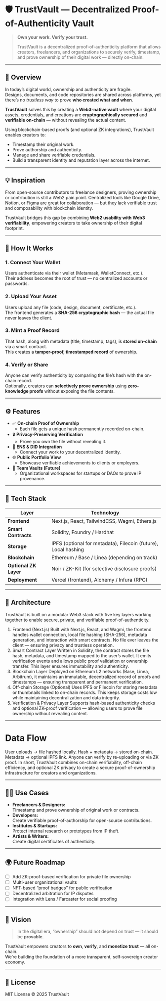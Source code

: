 # 🛡️ TrustVault — Decentralized Proof-of-Authenticity Vault

> **Own your work. Verify your trust.**
>
> TrustVault is a decentralized proof-of-authenticity platform that allows creators, freelancers, and organizations to securely verify, timestamp, and prove ownership of their digital work — directly on-chain.

---

## 🚀 Overview

In today’s digital world, ownership and authenticity are fragile.  
Designs, documents, and code repositories are shared across platforms, yet there’s no *trustless way* to prove **who created what and when**.  

**TrustVault** solves this by creating a **Web3-native vault** where your digital assets, credentials, and creations are **cryptographically secured** and **verifiable on-chain** — without revealing the actual content.

Using blockchain-based proofs (and optional ZK integrations), TrustVault enables creators to:
- Timestamp their original work.
- Prove authorship and authenticity.
- Manage and share verifiable credentials.
- Build a transparent identity and reputation layer across the internet.

---

## 💡 Inspiration

From open-source contributors to freelance designers, proving ownership or contribution is still a Web2 pain point. Centralized tools like Google Drive, Notion, or Figma are great for collaboration — but they lack verifiable trust and composability with blockchain identity.

TrustVault bridges this gap by combining **Web2 usability with Web3 verifiability**, empowering creators to take ownership of their digital footprint.

---

## 🧠 How It Works

### 1. **Connect Your Wallet**
Users authenticate via their wallet (Metamask, WalletConnect, etc.).  
Their address becomes the root of trust — no centralized accounts or passwords.

### 2. **Upload Your Asset**
Users upload any file (code, design, document, certificate, etc.).  
The frontend generates a **SHA-256 cryptographic hash** — the actual file never leaves the client.

### 3. **Mint a Proof Record**
That hash, along with metadata (title, timestamp, tags), is **stored on-chain** via a smart contract.  
This creates a **tamper-proof, timestamped record** of ownership.

### 4. **Verify or Share**
Anyone can verify authenticity by comparing the file’s hash with the on-chain record.  
Optionally, creators can **selectively prove ownership** using **zero-knowledge proofs** without exposing the file contents.

---

## ⚙️ Features

- ✅ **On-chain Proof of Ownership**
  - Each file gets a unique hash permanently recorded on-chain.
- 🔒 **Privacy-Preserving Verification**
  - Prove you own the file without revealing it.
- 🧩 **ENS & DID Integration**
  - Connect your work to your decentralized identity.
- 🌐 **Public Portfolio View**
  - Showcase verifiable achievements to clients or employers.
- 🏢 **Team Vaults (Future)**
  - Organizational workspaces for startups or DAOs to prove IP provenance.

---

## 🧰 Tech Stack

| Layer | Technology |
|-------|-------------|
| **Frontend** | Next.js, React, TailwindCSS, Wagmi, Ethers.js |
| **Smart Contracts** | Solidity, Foundry / Hardhat |
| **Storage** | IPFS (optional for metadata), Filecoin (future), Local hashing |
| **Blockchain** | Ethereum / Base / Linea (depending on track) |
| **Optional ZK Layer** | Noir / ZK-Kit (for selective disclosure proofs) |
| **Deployment** | Vercel (frontend), Alchemy / Infura (RPC) |

---

## 🧩 Architecture

TrustVault is built on a modular Web3 stack with five key layers working together to enable secure, private, and verifiable proof-of-authenticity.
1. Frontend (Next.js)
Built with Next.js, React, and Wagmi, the frontend handles wallet connection, local file hashing (SHA-256), metadata generation, and interaction with smart contracts. No file ever leaves the client — ensuring privacy and trustless operation.
2. Smart Contract Layer
Written in Solidity, the contract stores the file hash, metadata, and timestamp mapped to the user’s wallet. It emits verification events and allows public proof validation or ownership transfer. This layer ensures immutability and authenticity.
3. Blockchain Layer
Deployed on Ethereum L2 networks (Base, Linea, Arbitrum), it maintains an immutable, decentralized record of proofs and timestamps — ensuring transparent and permanent verification.
4. Off-chain Storage (Optional)
Uses IPFS or Filecoin for storing metadata or thumbnails linked to on-chain records. This keeps storage costs low while maintaining decentralization and data integrity.
5. Verification & Privacy Layer
Supports hash-based authenticity checks and optional ZK-proof verification — allowing users to prove file ownership without revealing content.

---

# Data Flow
User uploads → file hashed locally.
Hash + metadata → stored on-chain.
Metadata → optional IPFS link.
Anyone can verify by re-uploading or via ZK proof.
In short, TrustVault combines on-chain verifiability, off-chain efficiency, and optional ZK privacy to create a secure proof-of-ownership infrastructure for creators and organizations.

---

## 🧑‍💻 Use Cases

- **Freelancers & Designers:**  
  Timestamp and prove ownership of original work or contracts.
- **Developers:**  
  Create verifiable proof-of-authorship for open-source contributions.
- **Institutes & Startups:**  
  Protect internal research or prototypes from IP theft.
- **Artists & Writers:**  
  Create digital certificates of authenticity.

---

## 🌍 Future Roadmap

- [ ] Add ZK-proof-based verification for private file ownership  
- [ ] Multi-user organizational vaults  
- [ ] NFT-based “proof badges” for public verification  
- [ ] Decentralized arbitration for IP disputes  
- [ ] Integration with Lens / Farcaster for social proofing  

---

## 🏁 Vision

> In the digital era, “ownership” should not depend on trust — it should be **provable**.

TrustVault empowers creators to **own**, **verify**, and **monetize trust** — all on-chain.  
We’re building the foundation of a more transparent, self-sovereign creator economy.

---

## 📜 License
MIT License © 2025 TrustVault

